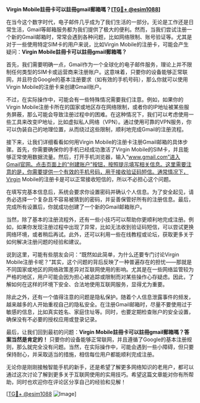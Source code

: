 **Virgin Mobile註冊卡可以註冊gmail郵箱嗎？[[TG💪+ @esim1088](https://t.me/s/esim1088)]**

在当今这个数字时代，电子邮件几乎成为了我们生活的一部分。无论是工作还是日常生活，Gmail等邮箱服务都为我们提供了极大的便利。然而，当我们尝试注册一个新的Gmail邮箱时，常常会遇到各种问题，比如网络限制、账号验证等。尤其是对于一些使用特定SIM卡的用户来说，比如Virgin Mobile的注册卡，可能会产生疑问：**Virgin Mobile註冊卡可以註冊gmail郵箱嗎？**

首先，我们需要明确一点，Gmail作为一个全球化的电子邮件服务，理论上并不限制任何类型的SIM卡或运营商来注册账户。这意味着，只要你的设备能够正常联网，并且符合Google的基本注册要求（如有效的手机号码），那么你就可以使用Virgin Mobile的注册卡来创建Gmail账户。

不过，在实际操作中，可能会有一些特殊情况需要我们注意。例如，如果你的Virgin Mobile注册卡所在的国家或地区存在网络限制，或者你的IP地址被某些服务屏蔽，那么可能会导致注册过程中的困难。在这种情况下，我们可以考虑使用一些工具来改变IP地址，比如虚拟私人网络（VPN）。通过使用可靠的VPN服务，你可以伪装自己的地理位置，从而绕过这些限制，顺利地完成Gmail的注册流程。

接下来，让我们详细看看如何用Virgin Mobile的注册卡注册Gmail邮箱的具体步骤。首先，你需要确保你的手机已经成功激活了Virgin Mobile的SIM卡，并且能够正常使用数据流量。然后，打开手机浏览器，输入“www.gmail.com”进入Gmail官网。点击页面上的“创建账户”按钮，按照提示填写相关信息。这里需要注意的是，你需要提供一个有效的手机号码，用于接收验证码短信。通常情况下，Virgin Mobile的注册卡是可以正常接收短信的，所以不必担心这个问题。

在填写完基本信息后，系统会要求你设置密码并确认个人信息。为了安全起见，请务必选择一个复杂且不容易被猜到的密码，并妥善保管好所有的注册信息。最后，完成所有设置后，你就成功创建了一个新的Gmail邮箱账户。

当然，除了基本的注册流程外，还有一些小技巧可以帮助你更顺利地完成注册。例如，如果你发现注册过程中出现了异常，比如无法收到验证码短信，可以尝试更换网络环境，或者稍后再试。此外，还可以利用一些在线教程或论坛，获取更多关于如何解决注册问题的经验和建议。

说到这里，可能有些朋友会问：“既然如此简单，为什么还要专门讨论Virgin Mobile注册卡呢？”其实，这个问题的背后反映了一种普遍存在的担忧——那就是不同国家或地区的网络政策差异对互联网使用的影响。尤其是在一些网络监管较为严格的地区，用户可能会因为担心被追踪或限制而对某些操作心存疑虑。因此，了解如何在这样的环境下安全、合法地使用互联网服务，显得尤为重要。

除此之外，还有一个值得注意的问题是隐私保护。随着个人信息泄露事件的频发，越来越多的人开始重视自己的隐私安全。在注册Gmail邮箱时，尽量不要使用过于敏感的信息，比如真实姓名、家庭住址等。同时，也要定期检查账户的安全设置，确保没有不必要的授权应用或登录记录。

最后，让我们回到最初的问题：**Virgin Mobile註冊卡可以註冊gmail郵箱嗎？答案当然是肯定的！** 只要你的设备能够正常联网，并且遵循了Google的基本注册规则，那么就完全没有问题。当然，在实际操作中，可能会遇到一些小障碍，但只要保持耐心，并采取适当的措施，相信每位用户都能顺利完成注册。

无论你是刚刚接触智能手机的新手，还是希望了解更多网络知识的老用户，都可以通过这次讨论了解到更多关于互联网使用的实用技巧。希望这篇文章能对你有所帮助，同时也欢迎你在评论区分享自己的经验和见解！

[[TG💪+ @esim1088](https://t.me/s/esim1088) ![Image](https://i.postimg.cc/4NQfJmqS/Snipaste-2025-05-13-00-14-12.png)]